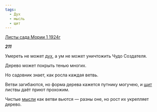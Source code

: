 ```yaml
---
tags:
  - Дух
  - мысль
  - щит
---
```

[Листы сада Мории 1 1924г](https://127.0.0.1:4002/agni/1924)

___211___

Умереть не может [дух](../../../tags/#Дух), а ум не может уничтожить Чудо Создателя.   

Дерево может покрыть тенью многих.   

Но садовник знает, как росла каждая ветвь.   

Ветви загибаются, но форма дерева кажется путнику могучею, и [щит](../../../tags/#щит) листвы даёт приют прохожим.   

Чистые [мысли](../../../tags/#мысль) как ветви вьются — разны оне, но рост их укрепляет дерево.   


